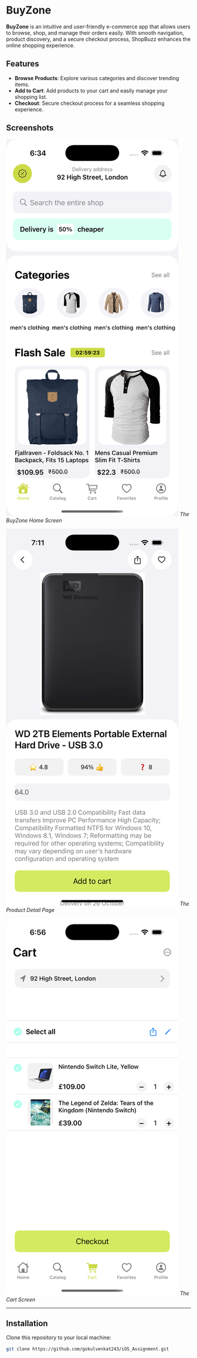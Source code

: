 # BuyZone
**BuyZone** is an intuitive and user-friendly e-commerce app that allows users to browse, shop, and manage their orders easily. With smooth navigation, product discovery, and a secure checkout process, ShopBuzz enhances the online shopping experience.

## Features
- **Browse Products**: Explore various categories and discover trending items.
- **Add to Cart**: Add products to your cart and easily manage your shopping list.
- **Checkout**: Secure checkout process for a seamless shopping experience.

 ## Screenshots
 
![Home Screen](https://github.com/gokulvenkat243/iOS_Assignment/blob/11c324062c58530110434c71e465972d1108eefe/Simulator%20Screenshot%20-%20iPhone%2016%20Pro%20-%202025-04-15%20at%2018.35.06.png)
_The BuyZone Home Screen_








![Product Detail](https://github.com/gokulvenkat243/iOS_Assignment/blob/19d5c747d49984a2a59fa0b3375911da4d07a0b3/Simulator%20Screenshot%20-%20iPhone%2016%20Pro%20-%202025-04-15%20at%2019.11.47.png)
_The Product Detail Page_









![Cart Screen](https://github.com/gokulvenkat243/iOS_Assignment/blob/f0aac1644f904e878cb985ffb82aa49a61e45f36/Simulator%20Screenshot%20-%20iPhone%2016%20Pro%20-%202025-04-15%20at%2018.56.38.png)
_The Cart Screen_







---

 ## Installation
 Clone this repository to your local machine:

```bash
git clone https://github.com/gokulvenkat243/iOS_Assignment.git
